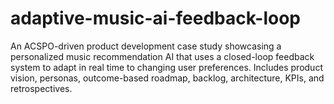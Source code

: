 # adaptive-music-ai-feedback-loop
An ACSPO-driven product development case study showcasing a personalized music recommendation AI that  uses a closed-loop feedback system to adapt in real time to changing user preferences.  Includes product vision, personas, outcome-based roadmap, backlog, architecture, KPIs, and retrospectives.
